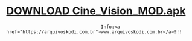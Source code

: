 # <a href="http://www.mediafire.com/file/qi6a6bikrq2l4h6/Cine_Vision_MOD.apk/file">DOWNLOAD Cine_Vision_MOD.apk</a>

                                       Info:<a href="https://arquivoskodi.com.br">www.arquivoskodi.com.br</a>!!!
                                       

</p>

